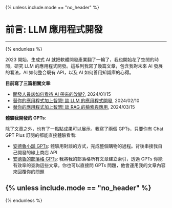{% unless include.mode == "no_header" %}
# 前言: LLM 應用程式開發

-----
{% endunless %}

2023 開始，生成式 AI 就把軟體開發產業翻了一輪了，我也開始花了空閒的時間，研究 LLM 的應用程式開發。這系列我寫了幾篇文章，包含我對未來 AI 發展的看法，AI 如何整合既有 API，以及 AI 如何善用知識庫的心得。

**目前寫了三篇相關文章**:
  
- [開發人員該如何看待 AI 帶來的改變?](/2024/01/15/archview-llm/), 2024/01/15
- [替你的應用程式加上智慧! 談 LLM 的應用程式開發](/2024/02/10/archview-int-app/), 2024/02/10
- [替你的應用程式加上智慧! 談 RAG 的檢索與應用](/2024/03/15/archview-int-blog/), 2024/03/15



**體驗我開發的 GPTs**:

除了文章之外，也有了一點點成果可以展示。我寫了兩個 GPTs，只要你有 Chat GPT Plus 訂閱的都能直接體驗看看:

- [安德魯小舖 GPTs](): 體驗用對談的方式，完成整個購物的過程。背後串接我自己開發的線上商店 API
- [安德魯的部落格 GPTs](): 我將我的部落格所有文章建立索引，透過 GPTs 你能有效率的查詢這些文章。你也可以直接問 GPTs 問題，他會運用我的文章內容來回覆你的問題



{% unless include.mode == "no_header" %}
-----
{% endunless %}
